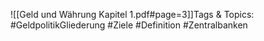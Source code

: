
![[Geld und Währung Kapitel 1.pdf#page=3]]Tags & Topics:
   #GeldpolitikGliederung
   #Ziele
   #Definition
   #Zentralbanken